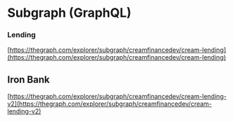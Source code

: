 # Subgraph \(GraphQL\)

### Lending

[https://thegraph.com/explorer/subgraph/creamfinancedev/cream-lending](https://thegraph.com/explorer/subgraph/creamfinancedev/cream-lending)

## Iron Bank

[https://thegraph.com/explorer/subgraph/creamfinancedev/cream-lending-v2](https://thegraph.com/explorer/subgraph/creamfinancedev/cream-lending-v2)

